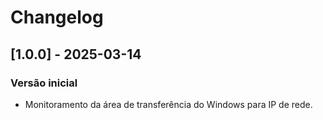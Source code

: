 # Changelog

## [1.0.0] - 2025-03-14

### Versão inicial
- Monitoramento da área de transferência do Windows para IP de rede. 